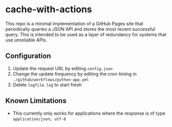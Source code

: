 # cache-with-actions

This repo is a minimal implementation of a GitHub Pages site that periodically queries a JSON API and stores the most recent successful query. This is intended to be used as a layer of redundancy for systems that use unreliable APIs.

## Configuration

1. Update the request URL by editing `config.json`
2. Change the update frequency by editing the cron timing in `./github/workflows/python-app.yml`
3. Delete `logfile.log` to start fresh

## Known Limitations

- This currently only works for applications where the response is of type `application/json; utf-8`